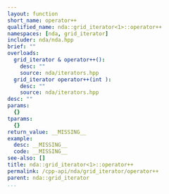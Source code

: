 ```yaml
---
layout: function
short_name: operator++
qualified_name: nda::grid_iterator<1>::operator++
namespaces: [nda, grid_iterator]
includer: nda/nda.hpp
brief: ""
overloads:
  grid_iterator & operator++():
    desc: ""
    source: nda/iterators.hpp
  grid_iterator operator++(int ):
    desc: ""
    source: nda/iterators.hpp
desc: ""
params:
  {}
tparams:
  {}
return_value: __MISSING__
example:
  desc: __MISSING__
  code: __MISSING__
see-also: []
title: nda::grid_iterator<1>::operator++
permalink: /cpp-api/nda/grid_iterator/operator++
parent: nda::grid_iterator
...
```


